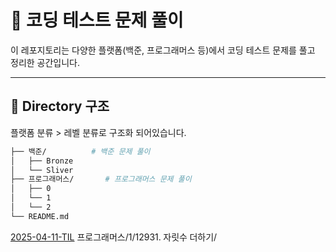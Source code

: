 # 🧠 코딩 테스트 문제 풀이
이 레포지토리는 다양한 플랫폼(백준, 프로그래머스 등)에서 코딩 테스트 문제를 풀고 정리한 공간입니다.

---

## 📌 Directory 구조
플랫폼 분류 > 레벨 분류로 구조화 되어있습니다.

```bash
├── 백준/          # 백준 문제 풀이
│   ├── Bronze
│   └── Sliver
├── 프로그래머스/       # 프로그래머스 문제 풀이
│   ├── 0
│   └── 1
│   └── 2
└── README.md
```

[2025-04-11-TIL](https://www.techlog.dev/2025/04/til-250411.html)
‎프로그래머스/1/12931. 자릿수 더하기/
